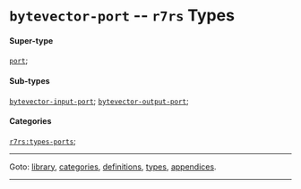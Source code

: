 

<a id='type__r7rs__bytevector-port'></a>

# `bytevector-port` -- `r7rs` Types


#### Super-type

[`port`](../../r7rs/types/port.md#type__r7rs__port);


#### Sub-types

[`bytevector-input-port`](../../r7rs/types/bytevector-input-port.md#type__r7rs__bytevector-input-port);
[`bytevector-output-port`](../../r7rs/types/bytevector-output-port.md#type__r7rs__bytevector-output-port);


#### Categories

[`r7rs:types-ports`](../../r7rs/categories/r7rs_3a_types-ports.md#category__r7rs__r7rs_3a_types-ports);

----

Goto: [library](../../r7rs/_index.md#library__r7rs), [categories](../../r7rs/categories/_index.md#toc__r7rs__categories), [definitions](../../r7rs/definitions/_index.md#toc__r7rs__definitions), [types](../../r7rs/types/_index.md#toc__r7rs__types), [appendices](../../r7rs/appendices/_index.md#toc__r7rs__appendices).

----

